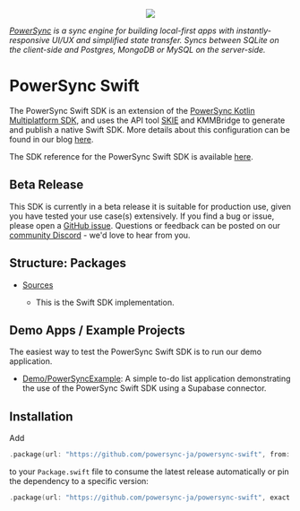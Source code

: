 <p align="center">
  <a href="https://www.powersync.com" target="_blank"><img src="https://github.com/powersync-ja/.github/assets/7372448/d2538c43-c1a0-4c47-9a76-41462dba484f"/></a>
</p>

*[PowerSync](https://www.powersync.com) is a sync engine for building local-first apps with instantly-responsive UI/UX and simplified state transfer. Syncs between SQLite on the client-side and Postgres, MongoDB or MySQL on the server-side.*

# PowerSync Swift

The PowerSync Swift SDK is an extension of the [PowerSync Kotlin Multiplatform SDK](https://github.com/powersync-ja/powersync-kotlin), and uses the API tool [SKIE](https://skie.touchlab.co/) and KMMBridge to generate and publish a native Swift SDK. More details about this configuration can be found in our blog [here](https://www.powersync.com/blog/using-kotlin-multiplatform-with-kmmbridge-and-skie-to-publish-a-native-swift-sdk).

The SDK reference for the PowerSync Swift SDK is available [here](https://docs.powersync.com/client-sdk-references/swift).

## Beta Release

This SDK is currently in a beta release it is suitable for production use, given you have tested your use case(s) extensively. If you find a bug or issue, please open a [GitHub issue](https://github.com/powersync-ja/powersync-swift/issues). Questions or feedback can be posted on our [community Discord](https://discord.gg/powersync) - we'd love to hear from you.

## Structure: Packages

- [Sources](./Sources/)

    - This is the Swift SDK implementation.

## Demo Apps / Example Projects

The easiest way to test the PowerSync Swift SDK is to run our demo application.

- [Demo/PowerSyncExample](./Demo/PowerSyncExample/README.md): A simple to-do list application demonstrating the use of the PowerSync Swift SDK using a Supabase connector.

## Installation

Add

```swift
.package(url: "https://github.com/powersync-ja/powersync-swift", from: "<version>")
```

to your `Package.swift` file to consume the latest release automatically or pin the dependency to a specific version:

```swift
.package(url: "https://github.com/powersync-ja/powersync-swift", exact: "<version>")
```
